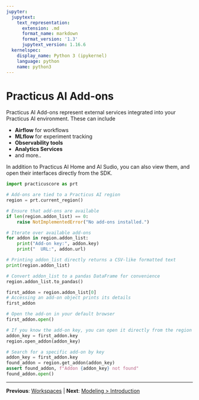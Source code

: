 ```yaml
---
jupyter:
  jupytext:
    text_representation:
      extension: .md
      format_name: markdown
      format_version: '1.3'
      jupytext_version: 1.16.6
  kernelspec:
    display_name: Python 3 (ipykernel)
    language: python
    name: python3
---
```


# Practicus AI Add-ons

Practicus AI Add-ons represent external services integrated into your Practicus AI environment. These can include 

- **Airflow** for workflows
- **MLflow** for experiment tracking
- **Observability tools**
- **Analytics Services**
- and more..

In addition to Practicus AI Home and AI Sudio, you can also view them, and open their interfaces directly from the SDK.

```python
import practicuscore as prt

# Add-ons are tied to a Practicus AI region
region = prt.current_region()

# Ensure that add-ons are available
if len(region.addon_list) == 0:
    raise NotImplementedError("No add-ons installed.")
```

```python
# Iterate over available add-ons
for addon in region.addon_list:
    print("Add-on key:", addon.key)
    print("  URL:", addon.url)
```

```python
# Printing addon_list directly returns a CSV-like formatted text
print(region.addon_list)
```

```python
# Convert addon_list to a pandas DataFrame for convenience
region.addon_list.to_pandas()
```

```python
first_addon = region.addon_list[0]
# Accessing an add-on object prints its details
first_addon
```

```python
# Open the add-on in your default browser
first_addon.open()
```

```python
# If you know the add-on key, you can open it directly from the region
addon_key = first_addon.key
region.open_addon(addon_key)
```

```python
# Search for a specific add-on by key
addon_key = first_addon.key
found_addon = region.get_addon(addon_key)
assert found_addon, f"Addon {addon_key} not found"
found_addon.open()
```


---

**Previous**: [Workspaces](workspaces.md) | **Next**: [Modeling > Introduction](../modeling/introduction.md)
